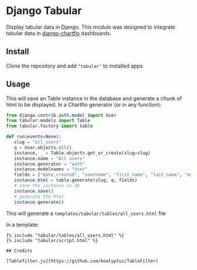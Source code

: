 # Django Tabular

Display tabular data in Django. This module was designed to integrate tabular data in 
[django-chartflo](https://github.com/synw/django-chartflo) dashboards.

## Install

Clone the repository and add `"tabular"` to installed apps

## Usage

This will save an Table instance in the database and generate a chunk of html to be displayed. In a Chartflo generator 
(or in any function):

   ```python
   from django.contrib.auth.model import User
   from tabular.models import Table
   from tabular.factory import table
   
   def run(events=None):
      slug = "all_users"
      q = User.objects.all()
      instance, _ = Table.objects.get_or_create(slug=slug)
      instance.name = "All users"
      instance.generator = "auth"
      instance.modelnames = "User"
      fields = ["date_created", "username", "first_name", "last_name", "email"]
      instance.html = table.generate(slug, q, fields)
      # save the instance in db
      instance.save()
      # generate the html
      instance.generate()
   ``` 

This will generate a `templates/tabular/tables/all_users.html` file

In a template:

   ```django
   {% include "tabular/tables/all_users.html" %}
   {% include "tabular/script.html" %}
   
## Credits

[Tablefilter.js](https://github.com/koalyptus/TableFilter)
   ```